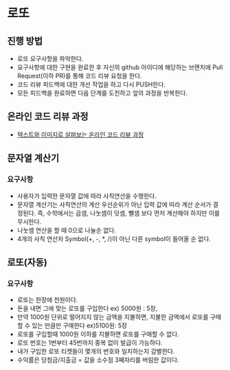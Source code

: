 # 로또
## 진행 방법
* 로또 요구사항을 파악한다.
* 요구사항에 대한 구현을 완료한 후 자신의 github 아이디에 해당하는 브랜치에 Pull Request(이하 PR)를 통해 코드 리뷰 요청을 한다.
* 코드 리뷰 피드백에 대한 개선 작업을 하고 다시 PUSH한다.
* 모든 피드백을 완료하면 다음 단계를 도전하고 앞의 과정을 반복한다.

## 온라인 코드 리뷰 과정
* [텍스트와 이미지로 살펴보는 온라인 코드 리뷰 과정](https://github.com/next-step/nextstep-docs/tree/master/codereview)

## 문자열 계산기

### 요구사항
- 사용자가 입력한 문자열 값에 따라 사칙연산을 수행한다.
- 문자열 계산기는 사칙연산의 계산 우선순위가 아닌 입력 값에 따라 계산 순서가 결정된다. 즉, 수학에서는 곱셈, 나눗셈이 덧셈, 뺄셈 보다 먼저 계산해야 하지만 이를 무시한다.
- 나눗셈 연산을 할 때 0으로 나눌순 없다.
- 4개의 사칙 연산자 Symbol(+, -, *, /)이 아닌 다른 symbol이 들어올 순 없다.


## 로또(자동)

### 요구사항
- 로또는 한장에 천원이다.
- 돈을 내면 그에 맞는 로또를 구입한다 ex) 5000원 : 5장,
- 만약 1000원 단위로 떨어지지 않는 금액을 지불하면, 지불한 금액에서 로또를 구매할 수 있는 만큼만 구매한다 ex)5100원: 5장 
- 로또를 구입할때 1000원 이하를 지불하면 로또를 구매할 수 없다.
- 로또 번호는 1번부터 45번까지 중복 없이 발급이 가능하다.
- 내가 구입한 로또 티켓들이 몇개의 번호와 일치하는지 감별한다.
- 수익률은 당첨금/지출금 = 값을 소수점 3째자리를 버림한 값이다.